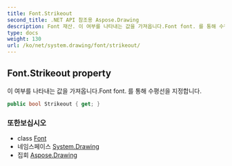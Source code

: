 ```yaml
---
title: Font.Strikeout
second_title: .NET API 참조용 Aspose.Drawing
description: Font 재산. 이 여부를 나타내는 값을 가져옵니다.Font font. 를 통해 수평선을 지정합니다.
type: docs
weight: 130
url: /ko/net/system.drawing/font/strikeout/
---
```

## Font.Strikeout property

이 여부를 나타내는 값을 가져옵니다.Font font. 를 통해 수평선을 지정합니다.

```csharp
public bool Strikeout { get; }
```

### 또한보십시오

* class [Font](../)
* 네임스페이스 [System.Drawing](../../font/)
* 집회 [Aspose.Drawing](../../../)


